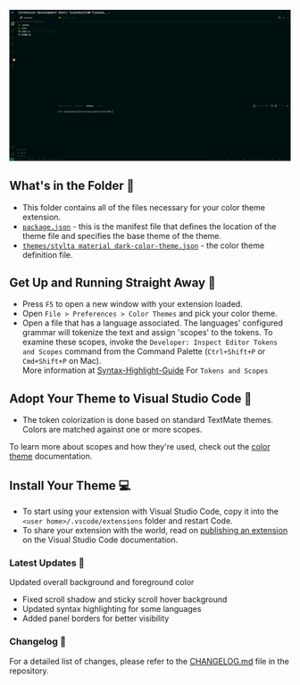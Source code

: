 <p align="center">
  <img src="https://raw.githubusercontent.com/TylerAustInW/stylta-material-dark/refs/heads/Quickstart-MD/images/Showcase.png" alt="Stylta Material Dark Showcase">
</p>

## What's in the Folder 📂

- This folder contains all of the files necessary for your color theme extension.
- [`package.json`](https://github.com/TylerAustInW/stylta-material-dark/blob/main/package.json) - this is the manifest file that defines the location of the theme file and specifies the base theme of the theme.
- [`themes/stylta material dark-color-theme.json`](https://github.com/TylerAustInW/stylta-material-dark/blob/main/themes/stylta%20material%20dark-color-theme.json) - the color theme definition file.

## Get Up and Running Straight Away 🚀

- Press `F5` to open a new window with your extension loaded.
- Open `File > Preferences > Color Themes` and pick your color theme.
- Open a file that has a language associated. The languages' configured grammar will tokenize the text and assign 'scopes' to the tokens. To examine these scopes, invoke the `Developer: Inspect Editor Tokens and Scopes` command from the Command Palette (`Ctrl+Shift+P` or `Cmd+Shift+P` on Mac).<br>
  More information at [Syntax-Highlight-Guide](https://code.visualstudio.com/api/language-extensions/syntax-highlight-guide) For `Tokens and Scopes`
  <br>

## Adopt Your Theme to Visual Studio Code 🎨

- The token colorization is done based on standard TextMate themes. Colors are matched against one or more scopes.

To learn more about scopes and how they're used, check out the [color theme](https://code.visualstudio.com/api/extension-guides/color-theme) documentation.

## Install Your Theme 💻

- To start using your extension with Visual Studio Code, copy it into the `<user home>/.vscode/extensions` folder and restart Code.
- To share your extension with the world, read on [publishing an extension](https://code.visualstudio.com/docs) on the Visual Studio Code documentation.

### Latest Updates 📝

Updated overall background and foreground color

- Fixed scroll shadow and sticky scroll hover background
- Updated syntax highlighting for some languages
- Added panel borders for better visibility

### Changelog 📜

For a detailed list of changes, please refer to the [CHANGELOG.md](https://github.com/TylerAustInW/stylta-material-dark/blob/main/CHANGELOG.md) file in the repository.
